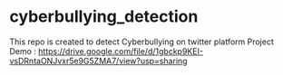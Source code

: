# cyberbullying_detection
This repo is created to detect Cyberbullying on twitter platform
Project Demo : https://drive.google.com/file/d/1gbckp9KEI-vsDRntaONJvxr5e9G5ZMA7/view?usp=sharing
